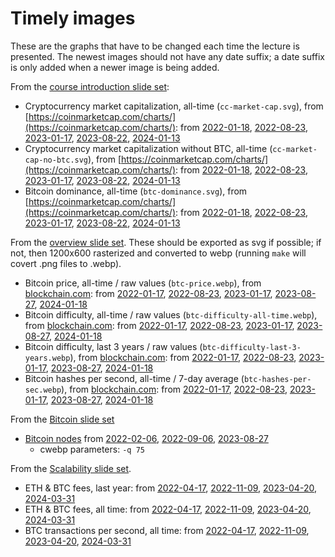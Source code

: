 Timely images
=============

These are the graphs that have to be changed each time the lecture is presented.  The newest images should not have any date suffix; a date suffix is only added when a newer image is being added.

From the [course introduction slide set](../../../uva/introduction.html#/):

- Cryptocurrency market capitalization, all-time (`cc-market-cap.svg`), from [https://coinmarketcap.com/charts/](https://coinmarketcap.com/charts/): from [2022-01-18](cc-market-cap-2022-01-18.svg), [2022-08-23](cc-market-cap-2022-08-23.svg), [2023-01-17](cc-market-cap-2023-01-17.svg), [2023-08-22](cc-market-cap-2023-08-22.svg), [2024-01-13](cc-market-cap.svg)
- Cryptocurrency market capitalization without BTC, all-time (`cc-market-cap-no-btc.svg`), from [https://coinmarketcap.com/charts/](https://coinmarketcap.com/charts/): from [2022-01-18](cc-market-cap-no-btc-2022-01-18.svg), [2022-08-23](cc-market-cap-no-btc-2022-08-23.svg), [2023-01-17](cc-market-cap-no-btc-2023-01-17.svg), [2023-08-22](cc-market-cap-no-btc-2023-08-22.svg), [2024-01-13](cc-market-cap-no-btc.svg)
- Bitcoin dominance, all-time (`btc-dominance.svg`), from [https://coinmarketcap.com/charts/](https://coinmarketcap.com/charts/): from [2022-01-18](btc-dominance-2022-01-18.svg), [2022-08-23](btc-dominance-2022-08-23.svg), [2023-01-17](btc-dominance-2023-01-17.svg), [2023-08-22](btc-dominance-2023-08-22.svg), [2024-01-13](btc-dominance.svg)

From the [overview slide set](../../overview.html#/).  These should be exported as svg if possible; if not, then 1200x600 rasterized and converted to webp (running `make` will covert .png files to .webp).

- Bitcoin price, all-time / raw values (`btc-price.webp`), from [blockchain.com](https://www.blockchain.com/charts/market-price): from [2022-01-17](btc-price-2022-01-17.png), [2022-08-23](btc-price-2022-08-23.webp), [2023-01-17](btc-price-2023-01-17.webp), [2023-08-27](btc-price-2023-08-27.webp), [2024-01-18](btc-price.webp)
- Bitcoin difficulty, all-time / raw values  (`btc-difficulty-all-time.webp`), from [blockchain.com](https://www.blockchain.com/en/charts/difficulty): from [2022-01-17](btc-difficulty-all-time-2022-01-17.png), [2022-08-23](btc-difficulty-all-time-2022-08-23.webp), [2023-01-17](btc-difficulty-all-time-2023-01-17.webp), [2023-08-27](btc-difficulty-all-time-2023-08-27.webp), [2024-01-18](btc-difficulty-all-time.webp)
- Bitcoin difficulty, last 3 years / raw values (`btc-difficulty-last-3-years.webp`), from [blockchain.com](https://www.blockchain.com/en/charts/difficulty): from [2022-01-17](btc-difficulty-last-3-years-2022-01-17.png), [2022-08-23](btc-difficulty-last-3-years-2022-08-23.webp), [2023-01-17](btc-difficulty-last-3-years-2023-01-17.webp), [2023-08-27](btc-difficulty-last-3-years-2023-08-27.webp), [2024-01-18](btc-difficulty-last-3-years.webp)
- Bitcoin hashes per second, all-time / 7-day average (`btc-hashes-per-sec.webp`), from [blockchain.com](https://www.blockchain.com/charts/hash-rate): from [2022-01-17](btc-hashes-per-sec-2022-01-17.png), [2022-08-23](btc-hashes-per-sec-2022-08-23.webp), [2023-01-17](btc-hashes-per-sec-2023-01-17.webp), [2023-08-27](btc-hashes-per-sec-2023-08-27.webp), [2024-01-18](btc-hashes-per-sec.webp)

From the [Bitcoin slide set](../../bitcoin.html#/)

- [Bitcoin nodes](https://bitnodes.io/) from [2022-02-06](btc-nodes-2022-02-06.png), [2022-09-06](btc-nodes-2022-09-06.webp), [2023-08-27](btc-nodes.webp)
	- cwebp parameters: `-q 75`


From the [Scalability slide set](../../scalability.html#/).

- ETH & BTC fees, last year: from [2022-04-17](btc-eth-fees-1year-2022-04-17.webp), [2022-11-09](btc-eth-fees-1year-2022-11-09.webp), [2023-04-20](btc-eth-fees-1year-2023-04-20.webp), [2024-03-31](btc-eth-fees-1year.webp)
- ETH & BTC fees, all time: from [2022-04-17](btc-eth-fees-alltime-2022-04-17.webp), [2022-11-09](btc-eth-fees-alltime-2022-11-09.webp), [2023-04-20](btc-eth-fees-alltime-2023-04-20.webp), [2024-03-31](btc-eth-fees-alltime-2022-04-17.webp)
- BTC transactions per second, all time: from [2022-04-17](btc-tps.webp), [2022-11-09](btc-tps-2022-11-09.webp), [2023-04-20](btc-tps-2023-04-20.webp), [2024-03-31](btc-tps.webp)
